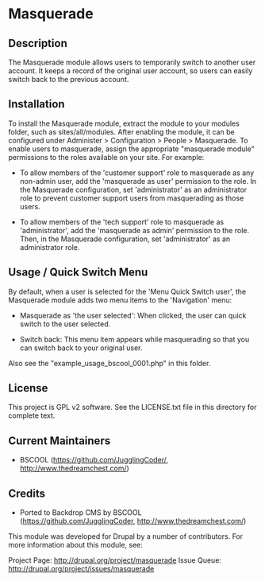 Masquerade
============================

Description
----------------------------

The Masquerade module allows users to temporarily switch to another user
account. It keeps a record of the original user account, so users can easily
switch back to the previous account.

Installation
----------------------------

To install the Masquerade module, extract the module to your modules folder,
such as sites/all/modules. After enabling the module, it can be configured
under Administer > Configuration > People > Masquerade. To enable users to
masquerade, assign the appropriate "masquerade module" permissions to the roles
available on your site. For example:

 * To allow members of the 'customer support' role to masquerade as any
   non-admin user, add the 'masquerade as user' permission to the role. In the
   Masquerade configuration, set 'administrator' as an administrator role
   to prevent customer support users from masquerading as those users.

 * To allow members of the 'tech support' role to masquerade as 'administrator', add the 'masquerade as admin' permission to the role. Then,
   in the Masquerade configuration, set 'administrator' as an
   administrator role.

	 
Usage / Quick Switch Menu
----------------------------

By default, when a user is selected for the 'Menu Quick Switch user', the Masquerade module adds two menu items to the 'Navigation' menu:

 * Masquerade as 'the user selected': When clicked, the user can quick switch to the user selected.

 * Switch back: This menu item appears while masquerading so that you can switch back to your original user.

Also see the "example_usage_bscool_0001.php" in this folder. 
 
License
----------------------------

This project is GPL v2 software. See the LICENSE.txt file in this directory for
complete text.


Current Maintainers
----------------------------

- BSCOOL (https://github.com/JugglingCoder/, http://www.thedreamchest.com/)


Credits
----------------------------

- Ported to Backdrop CMS by BSCOOL (https://github.com/JugglingCoder, http://www.thedreamchest.com/)

This module was developed for Drupal by a number of contributors. For more information
about this module, see:

Project Page: http://drupal.org/project/masquerade
Issue Queue: http://drupal.org/project/issues/masquerade